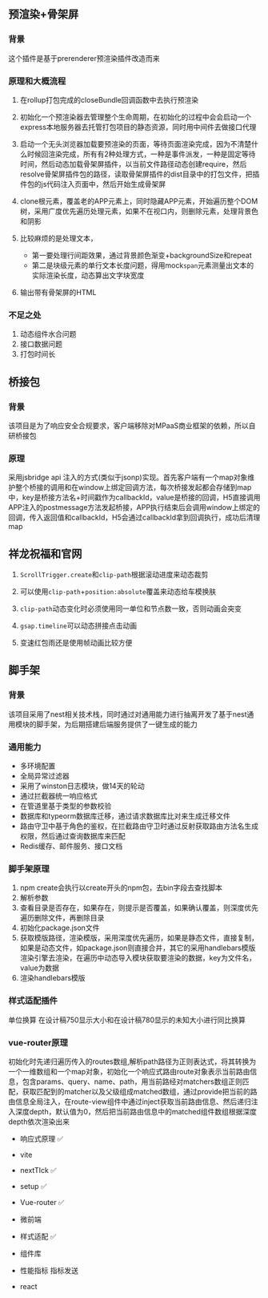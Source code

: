 ## 预渲染+骨架屏

### 背景

这个插件是基于prerenderer预渲染插件改造而来

### 原理和大概流程

1. 在rollup打包完成的closeBundle回调函数中去执行预渲染
2. 初始化一个预渲染器去管理整个生命周期，在初始化的过程中会会启动一个express本地服务器去托管打包项目的静态资源，同时用中间件去做接口代理
3. 启动一个无头浏览器加载要预渲染的页面，等待页面渲染完成，因为不清楚什么时候回渲染完成，所有有2种处理方式，一种是事件派发，一种是固定等待时间，然后动态加载骨架屏插件，以当前文件路径动态创建require，然后resolve骨架屏插件包的路径，读取骨架屏插件的dist目录中的打包文件，把插件包的js代码注入页面中，然后开始生成骨架屏
4. clone根元素，覆盖老的APP元素上，同时隐藏APP元素，开始遍历整个DOM树，采用广度优先遍历处理元素，如果不在视口内，则删除元素，处理背景色和阴影
5. 比较麻烦的是处理文本，
   - 第一要处理行间距效果，通过背景颜色渐变+backgroundSize和repeat
   - 第二是块级元素的单行文本长度问题，得用mock`span`元素测量出文本的实际渲染长度，动态算出文字块宽度

6. 输出带有骨架屏的HTML

### 不足之处

1. 动态组件水合问题
2. 接口数据问题
3. 打包时间长

## 桥接包

### 背景

该项目是为了响应安全合规要求，客户端移除对MPaaS商业框架的依赖，所以自研桥接包

### 原理

采用jsbridge api 注入的方式(类似于jsonp)实现。首先客户端有一个map对象维护整个桥接的调用和在window上绑定回调方法，每次桥接发起都会存储到map中，key是桥接方法名+时间戳作为callbackId，value是桥接的回调，H5直接调用APP注入的postmessage方法发起桥接，APP执行结束后会调用window上绑定的回调，传入返回值和callbackId，H5会通过callbackId拿到回调执行，成功后清理map



## 祥龙祝福和官网

1. `ScrollTrigger.create`和`clip-path`根据滚动进度来动态裁剪

2. 可以使用`clip-path`+`position:absolute`覆盖来动态给车模换肤

3. `clip-path`动态变化时必须使用同一单位和节点数一致，否则动画会突变
4. `gsap.timeline`可以动态拼接点击动画
5. 变速红包雨还是使用帧动画比较方便



## 脚手架

### 背景

该项目采用了nest相关技术栈，同时通过对通用能力进行抽离开发了基于nest通用模块的脚手架，为后期搭建后端服务提供了一键生成的能力

### 通用能力

- 多环境配置
- 全局异常过滤器
- 采用了winston日志模块，做14天的轮动
- 通过拦截器统一响应格式
- 在管道里基于类型的参数校验
- 数据库和typeorm数据库迁移，通过请求数据库比对来生成迁移文件
- 路由守卫中基于角色的鉴权，在拦截路由守卫时通过反射获取路由方法名生成权限，然后通过查询数据库来匹配
- Redis缓存、邮件服务、接口文档

### 脚手架原理

1. npm create会执行以create开头的npm包，去bin字段去查找脚本
2. 解析参数
3. 查看目录是否存在，如果存在，则提示是否覆盖，如果确认覆盖，则深度优先遍历删除文件，再删除目录
4. 初始化package.json文件
5. 获取模版路径，渲染模版，采用深度优先遍历，如果是静态文件，直接复制，如果是动态文件，如package.json则直接合并，其它的采用handlebars模版渲染引擎去渲染，在遍历中动态导入模块获取要渲染的数据，key为文件名，value为数据
6. 渲染handlebars模版

### 样式适配插件

单位换算 在设计稿750显示大小和在设计稿780显示的未知大小进行同比换算

### vue-router原理

初始化时先递归遍历传入的routes数组,解析path路径为正则表达式，将其转换为一个一维数组和一个map对象，初始化一个响应式路由route对象表示当前路由信息，包含params、query、name、path，用当前路经对matchers数组正则匹配，获取匹配到的matcher以及父级组成matched数组，通过provide把当前的路由信息全局注入，在route-view组件中通过inject获取当前路由信息、然后递归注入深度depth，默认值为0，然后把当前路由信息中的matched组件数组根据深度depth依次渲染出来



- 响应式原理 ✅
- vite

- nextTIck ✅
- setup ✅
- Vue-router ✅
- 微前端 
- 样式适配  ✅
- 组件库
- 性能指标 指标发送
- react